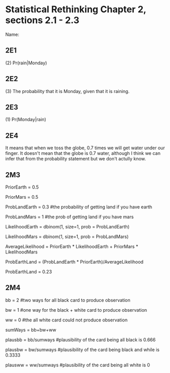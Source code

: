 # Statistical Rethinking Chapter 2, sections 2.1 - 2.3

Name:

## 2E1
(2) Pr(rain|Monday)

## 2E2
(3) The probability that it is Monday, given that it is raining.


## 2E3
(1) Pr(Monday|rain)

## 2E4
It means that when we toss the globe, 0.7 times we will get water under our finger. It doesn't mean that the globe is 0.7 water, although I think we can infer that from the probability statement but we don't actully know.


## 2M3

PriorEarth = 0.5

PriorMars = 0.5

ProbLandEarth = 0.3 #the probability of getting land if you have earth

ProbLandMars = 1 #the prob of getting land if you have mars

LikelihoodEarth = dbinom(1, size=1, prob = ProbLandEarth)

LikelihoodMars = dbinom(1, size=1, prob = ProbLandMars)

AverageLikelihood = PriorEarth * LikelihoodEarth + PriorMars * LikelihoodMars

ProbEarthLand = (ProbLandEarth * PriorEarth)/AverageLikelihood

ProbEarthLand = 0.23

## 2M4

bb = 2 #two ways for all black card to produce observation

bw = 1 #one way for the black + white card to produce observation

ww = 0 #the all white card could not produce observation

sumWays = bb+bw+ww

plausbb = bb/sumways #plausibility of the card being all black is 0.666

plausbw = bw/sumways #plausibility of the card being black and while is 0.3333

plausww = ww/sumways #plausibility of the card being all white is 0

